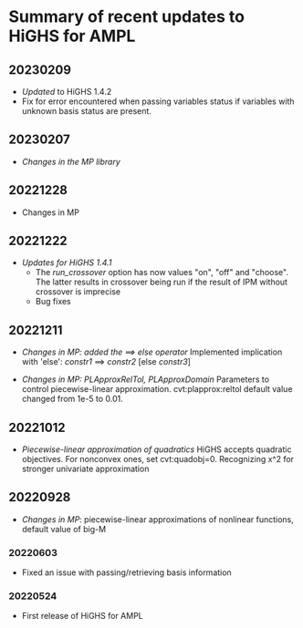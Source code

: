 Summary of recent updates to HiGHS for AMPL
===========================================

## 20230209
- *Updated* to HiGHS 1.4.2
- Fix for error encountered when passing variables status if variables with unknown 
  basis status are present.


## 20230207
- *Changes in the MP library*


## 20221228
- Changes in MP


## 20221222
- *Updates for HiGHS 1.4.1*
    - The *run_crossover* option has now values "on", "off" and "choose". The latter 
      results in crossover being run if the result of IPM without crossover is imprecise
    - Bug fixes

## 20221211
- *Changes in MP: added the ==> else operator*
   Implemented implication with 'else': *constr1* ==> *constr2* [else *constr3*]   

- *Changes in MP: PLApproxRelTol, PLApproxDomain*
   Parameters to control piecewise-linear approximation.
   cvt:plapprox:reltol default value changed from 1e-5 to 0.01.


## 20221012
- *Piecewise-linear approximation of quadratics*
    HiGHS accepts quadratic objectives.
    For nonconvex ones, set cvt:quadobj=0.
    Recognizing x^2 for stronger univariate approximation


## 20220928
- *Changes in MP*: piecewise-linear approximations of nonlinear functions,
    default value of big-M


### 20220603
- Fixed an issue with passing/retrieving basis information


### 20220524
- First release of HiGHS for AMPL
